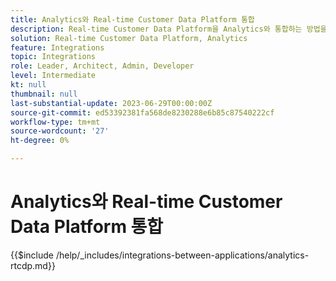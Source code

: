 ```yaml
---
title: Analytics와 Real-time Customer Data Platform 통합
description: Real-time Customer Data Platform을 Analytics와 통합하는 방법을 알아봅니다.
solution: Real-time Customer Data Platform, Analytics
feature: Integrations
topic: Integrations
role: Leader, Architect, Admin, Developer
level: Intermediate
kt: null
thumbnail: null
last-substantial-update: 2023-06-29T00:00:00Z
source-git-commit: ed53392381fa568de8230288e6b85c87540222cf
workflow-type: tm+mt
source-wordcount: '27'
ht-degree: 0%

---
```



# Analytics와 Real-time Customer Data Platform 통합

{{$include /help/_includes/integrations-between-applications/analytics-rtcdp.md}}
